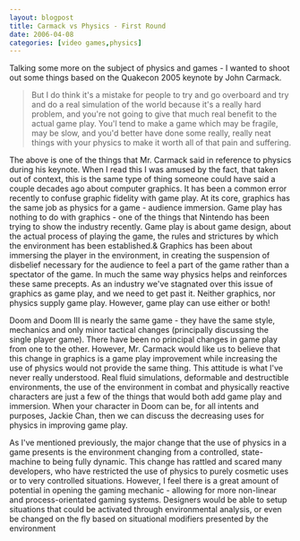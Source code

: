 ```yaml
---
layout: blogpost
title: Carmack vs Physics - First Round
date: 2006-04-08
categories: [video games,physics]
---
```

Talking some more on the subject of physics and games - I wanted to shoot out some things based on the Quakecon 2005 keynote by John Carmack. 

> But I do think it's a mistake for people to try and go overboard and try and do a real simulation of the world because it's a really hard problem, and you're not going to give that much real benefit to the actual game play. You'l tend to make a game which may be fragile, may be slow, and you'd better have done some really, really neat things with your physics to make it worth all of that pain and suffering.

<!--more-->

The above is one of the things that Mr. Carmack said in reference to physics during his keynote. When I read this I was amused by the fact, that taken out of context, this is the same type of thing someone could have said a couple decades ago about computer graphics. It has been a common error recently to confuse graphic fidelity with game play. At its core, graphics has the same job as physics for a game - audience immersion. Game play has nothing to do with graphics - one of the things that Nintendo has been trying to show the industry recently. Game play is about game design, about the actual process of playing the game, the rules and strictures by which the environment has been established.& Graphics has been about immersing the player in the environment, in creating the suspension of disbelief necessary for the audience to feel a part of the game rather than a spectator of the game. In much the same way physics helps and reinforces these same precepts. As an industry we've stagnated over this issue of graphics as game play, and we need to get past it. Neither graphics, nor physics supply game play. However, game play can use either or both! 

Doom and Doom III is nearly the same game - they have the same style, mechanics and only minor tactical changes (principally discussing the single player game). There have been no principal changes in game play from one to the other. However, Mr. Carmack would like us to believe that this change in graphics is a game play improvement while increasing the use of physics would not provide the same thing. This attitude is what I've never really understood. Real fluid simulations, deformable and destructible environments, the use of the environment in combat and physically reactive characters are just a few of the things that would both add game play and immersion. When your character in Doom can be, for all intents and purposes, Jackie Chan, then we can discuss the decreasing uses for physics in improving game play. 

As I've mentioned previously, the major change that the use of physics in a game presents is the environment changing from a controlled, state-machine to being fully dynamic. This change has rattled and scared many developers, who have restricted the use of physics to purely cosmetic uses or to very controlled situations. However, I feel there is a great amount of potential in opening the gaming mechanic - allowing for more non-linear and process-orientated gaming systems. Designers would be able to setup situations that could be activated through environmental analysis, or even be changed on the fly based on situational modifiers presented by the environment
